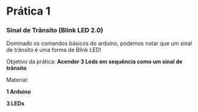 # Prática 1
### Sinal de Trânsito (Blink LED 2.0)

Dominado os comandos básicos do arduino, 
podemos notar que um sinal de trânsito é uma forma de Blink LED!

Objetivo da prática: **Acender 3 Leds em sequência como um sinal de trânsito**

Material: 

**1 Arduino**

**3 LEDs**

